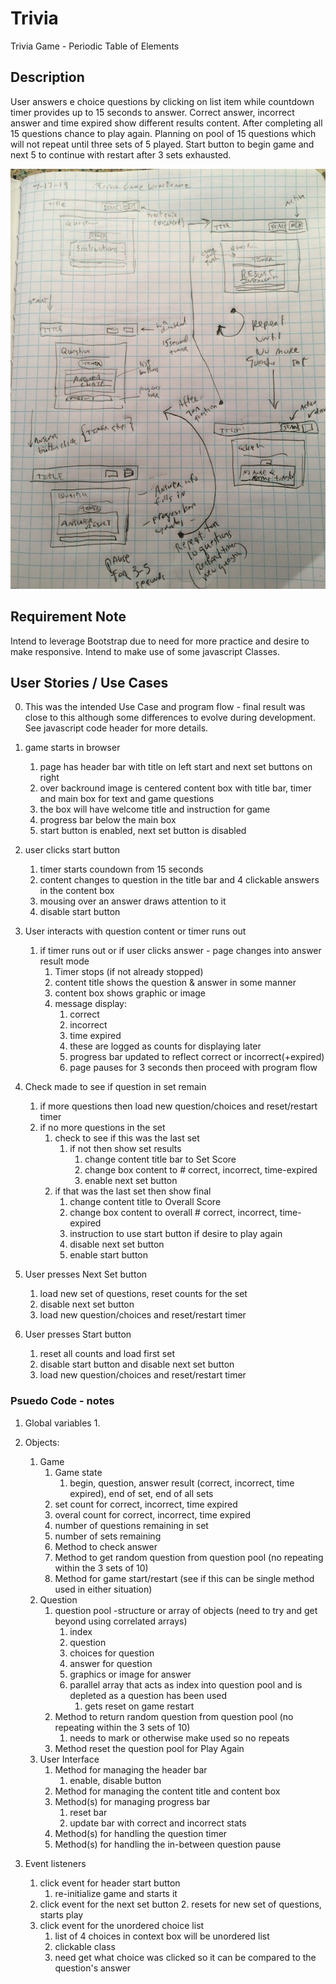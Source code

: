 # Trivia

Trivia Game - Periodic Table of Elements

## Description

User answers e choice questions by clicking on list item while countdown timer
provides up to 15 seconds to answer.  Correct answer, incorrect answer and time expired
show different results content.  After completing all 15 questions chance to play again.
Planning on pool of 15 questions which will not repeat until three sets of 5 played.
Start button to begin game and next 5 to continue with restart after 3 sets exhausted.

![preliminary wireframe drawing](assets/images/wireframe0.png)

## Requirement Note

Intend to leverage Bootstrap due to need for more practice and desire to make responsive.
Intend to make use of some javascript Classes.


## User Stories / Use Cases

0.  This was the intended Use Case and program flow - final result was close to this
    although some differences to evolve during development.  See javascript code header
    for more details.

1.  game starts in browser 
    1. page has header bar with title on left start and next set buttons on right
    2. over backround image is centered content box with title bar, timer and main box for text and game questions
    3. the box will have welcome title and instruction for game
    4. progress bar below the main box
    5. start button is enabled, next set button is disabled

2.  user clicks start button 
    1. timer starts coundown from 15 seconds
    2. content changes to question in the title bar and 4 clickable answers in the content box 
    3. mousing over an answer draws attention to it 
    4. disable start button

3.  User interacts with question content or timer runs out
    1. if timer runs out or if user clicks answer - page changes into answer result mode
        1.  Timer stops (if not already stopped)
        2.  content title shows the question & answer in some manner
        3.  content box shows graphic or image 
        4.  message display:  
            1. correct
            2. incorrect
            3. time expired 
            4. these are logged as counts for displaying later 
            5. progress bar updated to reflect correct or incorrect(+expired)
            5. page pauses for 3 seconds then proceed with program flow

4. Check made to see if question in set remain
    1. if more questions then load new question/choices and reset/restart timer
    2. if no more questions in the set 
        1. check to see if this was the last set 
            1. if not then show set results
                1. change content title bar to Set Score
                2. change box content to # correct, incorrect, time-expired
                3. enable next set button
        2. if that was the last set then show final
            1. change content title to Overall Score
            2. change box content to overall # correct, incorrect, time-expired
            3. instruction to use start button if desire to play again
            4. disable next set button
            5. enable start button

5. User presses Next Set button
    1. load new set of questions, reset counts for the set
    2. disable next set button
    3. load new question/choices and reset/restart timer

6. User presses Start button
    1. reset all counts and load first set
    2. disable start button and disable next set button
    3. load new question/choices and reset/restart timer

### Psuedo Code - notes

1. Global variables
    1. 
2. Objects:
    1. Game
        1. Game state
            1. begin, question, answer result (correct, incorrect, time expired),
               end of set, end of all sets
        2. set count for correct, incorrect, time expired
        3. overal count for correct, incorrect, time expired
        4. number of questions remaining in set
        5. number of sets remaining
        6. Method to check answer
        7. Method to get random question from question pool (no repeating within the 3 sets of 10)
        8. Method for game start/restart (see if this can be single method used in either situation)
    2. Question
        1. question pool -structure or array of objects (need to try and get beyond using correlated arrays)
            1. index 
            2. question
            3. choices for question
            4. answer for question
            5. graphics or image for answer
            6. parallel array that acts as index into question pool and is depleted as a question has been used
                1. gets reset on game restart
        2. Method to return random question from question pool (no repeating within the 3 sets of 10)
            1. needs to mark or otherwise make used so no repeats
        3. Method reset the question pool for Play Again
    3. User Interface
        1. Method for managing the header bar   
            1. enable, disable button
        2. Method for managing the content title and content box
        3. Method(s) for managing progress bar
            1. reset bar
            2. update bar with correct and incorrect stats
        4. Method(s) for handling the question timer
        5. Method(s) for handling the in-between question pause

3. Event listeners
    1. click event for header start button
        1. re-initialize game and starts it
    2. click event for the next set button
        2. resets for new set of questions, starts play
    2. click event for the unordered choice list
        1. list of 4 choices in context box will be unordered list
        2. clickable class 
        3. need get what choice was clicked so it can be compared to the question's answer